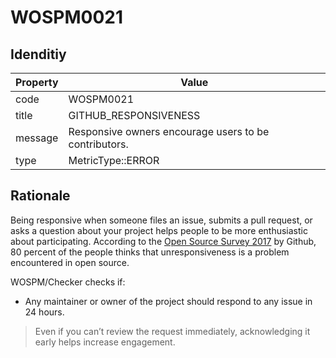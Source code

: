 # WOSPM0021

## Idenditiy

| Property        | Value           |
| ------------- |-------------|
| code      | WOSPM0021 |
| title      | GITHUB_RESPONSIVENESS      |
| message | Responsive owners encourage users to be contributors.     |
| type | MetricType::ERROR      |

## Rationale

Being responsive when someone files an issue, submits a pull request, or asks a question about your project helps people to be more enthusiastic about participating. According to the [Open Source Survey 2017](https://opensourcesurvey.org/2017/) by Github, 80 percent of the people thinks that unresponsiveness is a problem encountered in open source.

WOSPM/Checker checks if:
- Any maintainer or owner of the project should respond to any issue in 24 hours.

> Even if you can’t review the request immediately, acknowledging it early helps increase engagement.
>